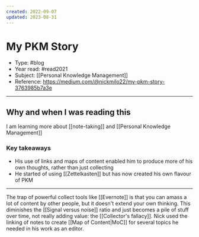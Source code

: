```yaml
---
created: 2022-09-07
updated: 2023-08-31
---
```

# My PKM Story
* Type: #blog
* Year read: #read2021
* Subject: [[Personal Knowledge Management]]
* Reference: https://medium.com/@nickmilo22/my-pkm-story-3763985b7a3e
---
## Why and when I was reading this
I am learning more about [[note-taking]] and [[Personal Knowledge Management]]

### Key takeaways
* His use of links and maps of content enabled him to produce more of his own thoughts, rather than just collecting
* He started of using [[Zettelkasten]] but has now created his own flavour of PKM

---

The trap of powerful collect tools like [[Evernote]] is that you can amass a lot of content by other people, but it doesn't extend your own thinking. This diminishes the [[Signal versus noise]] ratio and just becomes a pile of stuff over time, not really adding value: the [[Collector's fallacy]]. Nick used the linking of notes to create [[Map of Content|MoC]] for several topics he needed in his work as an editor.